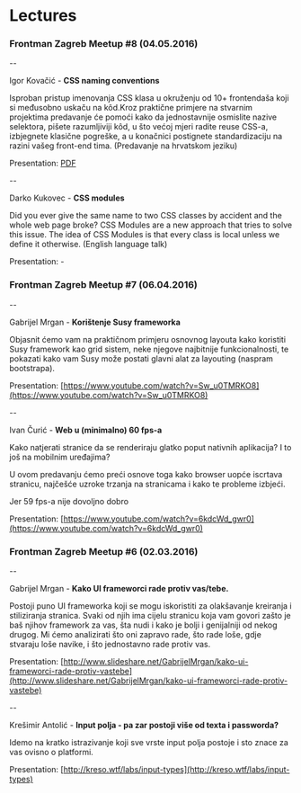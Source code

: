 # Lectures

### Frontman Zagreb Meetup #8 (04.05.2016)

--

Igor Kovačić - **CSS naming conventions**

Isproban pristup imenovanja CSS klasa u okruženju od 10+ frontendaša koji si međusobno uskaču na kôd.Kroz praktične primjere na stvarnim projektima predavanje će pomoći kako da jednostavnije osmislite nazive selektora, pišete razumljiviji kôd, u što većoj mjeri radite reuse CSS-a, izbjegnete klasične pogreške, a u konačnici postignete standardizaciju na razini vašeg front-end tima. (Predavanje na hrvatskom jeziku)

Presentation: [PDF](https://github.com/FrontmanZG/lectures/blob/master/presentations/08/igor-kovacic.pdf)

--

Darko Kukovec - **CSS modules**

Did you ever give the same name to two CSS classes by accident and the whole web page broke? CSS Modules are a new approach that tries to solve this issue. The idea of CSS Modules is that every class is local unless we define it otherwise. (English language talk)

Presentation: -


### Frontman Zagreb Meetup #7 (06.04.2016)

--

Gabrijel Mrgan - **Korištenje Susy frameworka**

Objasnit ćemo vam na praktičnom primjeru osnovnog layouta kako koristiti Susy framework kao grid sistem, neke njegove najbitnije funkcionalnosti, te pokazati kako vam Susy može postati glavni alat za layouting (naspram bootstrapa).

Presentation: [https://www.youtube.com/watch?v=Sw_u0TMRKO8](https://www.youtube.com/watch?v=Sw_u0TMRKO8)

--

Ivan Čurić - **Web u (minimalno) 60 fps-a**

Kako natjerati stranice da se renderiraju glatko poput nativnih aplikacija? I to još na mobilnim uređajima?

U ovom predavanju ćemo preći osnove toga kako browser uopće iscrtava stranicu,  najčešće uzroke trzanja na stranicama i kako te probleme izbjeći.

Jer 59 fps-a nije dovoljno dobro

Presentation: [https://www.youtube.com/watch?v=6kdcWd_gwr0](https://www.youtube.com/watch?v=6kdcWd_gwr0)


### Frontman Zagreb Meetup #6 (02.03.2016)

--

Gabrijel Mrgan - **Kako UI frameworci rade protiv vas/tebe.**

Postoji puno UI frameworka koji se mogu iskoristiti za olakšavanje kreiranja i stiliziranja stranica. Svaki od njih ima cijelu stranicu koja vam govori zašto je baš njihov framework za vas, šta nudi i kako je bolji i genijalniji od nekog drugog. Mi ćemo analizirati što oni zapravo rade, što rade loše, gdje stvaraju loše navike, i što jednostavno rade protiv vas.

Presentation: [http://www.slideshare.net/GabrijelMrgan/kako-ui-frameworci-rade-protiv-vastebe](http://www.slideshare.net/GabrijelMrgan/kako-ui-frameworci-rade-protiv-vastebe)

--

Krešimir Antolić - **Input polja - pa zar postoji više od texta i passworda?**

Idemo na kratko istrazivanje koji sve vrste input polja postoje i sto znace za vas ovisno o platformi.

Presentation: [http://kreso.wtf/labs/input-types](http://kreso.wtf/labs/input-types)
